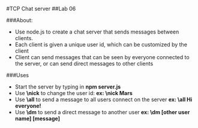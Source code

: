 #TCP Chat server
##Lab 06

###About:
* Use node.js to create a chat server that sends messages between clients.
* Each client is given a unique user id, which can be customized by the client
* Client can send messages that can be seen by everyone connected to the server, or can send direct messages to other clients


###Uses
* Start the server by typing in **npm server.js**
* Use **\nick** to change the user id: **ex: \nick Mars**
* Use **\all** to send a message to all users connect on the server **ex: \all Hi everyone!**
* Use **\dm** to send a direct message to another user **ex: \dm [other user name] [message]**
